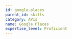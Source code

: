 ```yaml
---
id: google-places
parent_id: skills
category: APIs
name: Google Places
expertise_level: Proficient
---
```


